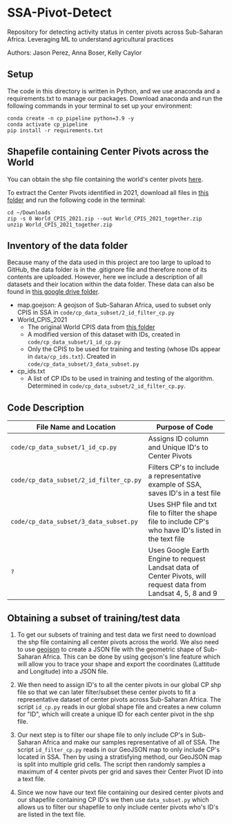 # SSA-Pivot-Detect
Repository for detecting activity status in center pivots across Sub-Saharan Africa. Leveraging ML to understand agricultural practices

Authors: Jason Perez, Anna Boser, Kelly Caylor

## Setup
The code in this directory is written in Python, and we use anaconda and a requirements.txt to manage our packages. Download anaconda and run the following commands in your terminal to set up your environment: 

```{bash}
conda create -n cp_pipeline python=3.9 -y
conda activate cp_pipeline
pip install -r requirements.txt
```

## Shapefile containing Center Pivots across the World

You can obtain the shp file containing the world's center pivots [here](https://github.com/DetectCPIS/global_cpis_shp). 

To extract the Center Pivots identified in 2021, download all files in [this folder](https://github.com/DetectCPIS/global_cpis_shp/tree/main/World_CPIS_2021) and run the following code in the terminal: 

```{bash}
cd ~/Downloads 
zip -s 0 World_CPIS_2021.zip --out World_CPIS_2021_together.zip
unzip World_CPIS_2021_together.zip
```

## Inventory of the data folder
Because many of the data used in this project are too large to upload to GitHub, the data folder is in the .gitignore file and therefore none of its contents are uploaded. However, here we include a description of all datasets and their location within the data folder. These data can also be found in [this google drive folder](https://drive.google.com/drive/folders/1tpn4sNm4YDX0psiPLOqaD3Kvbd8m87Re?usp=drive_link). 

- map.goejson: A geojson of Sub-Saharan Africa, used to subset only CPIS in SSA in `code/cp_data_subset/2_id_filter_cp.py`
- World_CPIS_2021
    - The original World CPIS data from [this folder](https://github.com/DetectCPIS/global_cpis_shp/tree/main/World_CPIS_2021)
    - A modified version of this dataset with IDs, created in `code/cp_data_subset/1_id_cp.py`
    - Only the CPIS to be used for training and testing (whose IDs appear in `data/cp_ids.txt`). Created in `code/cp_data_subset/3_data_subset.py`
- cp_ids.txt
    - A list of CP IDs to be used in training and testing of the algorithm. Determined in `code/cp_data_subset/2_id_filter_cp.py`. 

## Code Description

| File Name and Location | Purpose of Code
|---------------|----------------|
| `code/cp_data_subset/1_id_cp.py` | Assigns ID column and Unique ID's to Center Pivots
| `code/cp_data_subset/2_id_filter_cp.py`   | Filters CP's to include a representative example of SSA, saves ID's in a test file
| `code/cp_data_subset/3_data_subset.py` | Uses SHP file and txt file to filter the shape file to include CP's who have ID's listed in the text file
| `?` | Uses Google Earth Engine to request Landsat data of Center Pivots, will request data from Landsat 4, 5, 8 and 9

## Obtaining a subset of training/test data

1. To get our subsets of training and test data we first need to download the shp file containing all center pivots across the world. We also need to use [geojson](geojson.io) to create a JSON file with the geometric shape of Sub-Saharan Africa. This can be done by using geojson's line feature which will allow you to trace your shape and export the coordinates (Lattitude and Longitude) into a JSON file.

2. We then need to assign ID's to all the center pivots in our global CP shp file so that we can later filter/subset these center pivots to fit a representative dataset of center pivots across Sub-Saharan Africa. The script `id_cp.py` reads in our global shape file and creates a new column for "ID", which will create a unique ID for each center pivot in the shp file.

3. Our next step is to filter our shape file to only include CP's in Sub-Saharan Africa and make our samples representative of all of SSA. The script `id_filter_cp.py` reads in our GeoJSON map to only include CP's located in SSA. Then by using a stratisfying method, our GeoJSON map is split into multiple grid cells. The script then randomly samples a maximum of 4 center pivots per grid and saves their Center Pivot ID into a text file.

4. Since we now have our text file containing our desired center pivots and our shapefile containing CP ID's we then use `data_subset.py` which allows us to filter our shapefile to only include center pivots who's ID's are listed in the text file. 

